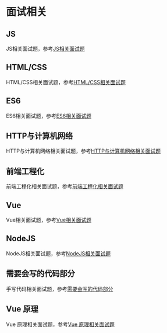 # 面试相关

## JS

JS相关面试题，参考[JS相关面试题](others/interview/js.md)

## HTML/CSS

HTML/CSS相关面试题，参考[HTML/CSS相关面试题](others/interview/html&css.md)

## ES6

ES6相关面试题，参考[ES6相关面试题](others/interview/es6.md)

## HTTP与计算机网络

HTTP与计算机网络相关面试题，参考[HTTP与计算机网络相关面试题](others/interview/http&network.md)

## 前端工程化

前端工程化相关面试题，参考[前端工程化相关面试题](others/interview/feEngineering.md)

## Vue

Vue相关面试题，参考[Vue相关面试题](others/interview/vue.md)

## NodeJS

NodeJS相关面试题，参考[NodeJS相关面试题](others/interview/nodejs.md)

## 需要会写的代码部分

手写代码相关面试题，参考[需要会写的代码部分](others/interview/handWritten.md)

## Vue 原理

Vue 原理相关面试题，参考[Vue 原理相关面试题](others/interview/vuePrinciples.md)
